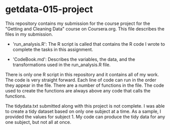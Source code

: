 # getdata-015-project
This repository contains my submission for the course project for the "Getting and Cleaning Data"
course on Coursera.org. This file describes the files in my submission.

- 'run_analysis.R': The R script is called that contains the R code I wrote to complete the tasks in this assignment.

- 'CodeBook.md': Describes the variables, the data, and the transformations used in the run_analysis.R file.

There is only one R script in this repository and it contains all of my work. The code is very 
straight forward. Each line of code can run in the order they appear in the file. There are a 
number of functions in the file. The code used to create the functions are always above any 
code that calls the functions.


The tidydata.txt submitted along with this project is not complete. I was able to create a tidy dataset
based on only one subject at a time. As a sample, I provided the values for subject 1. My code can produce
the tidy data for any one subject, but not all at once.